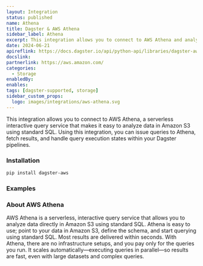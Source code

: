 ```yaml
---
layout: Integration
status: published
name: Athena
title: Dagster & AWS Athena
sidebar_label: Athena
excerpt: This integration allows you to connect to AWS Athena and analyze data in Amazon S3 using standard SQL within your Dagster pipelines.
date: 2024-06-21
apireflink: https://docs.dagster.io/api/python-api/libraries/dagster-aws
docslink:
partnerlink: https://aws.amazon.com/
categories:
  - Storage
enabledBy:
enables:
tags: [dagster-supported, storage]
sidebar_custom_props: 
  logo: images/integrations/aws-athena.svg
---
```


This integration allows you to connect to AWS Athena, a serverless interactive query service that makes it easy to analyze data in Amazon S3 using standard SQL. Using this integration, you can issue queries to Athena, fetch results, and handle query execution states within your Dagster pipelines.

### Installation

```bash
pip install dagster-aws
```

### Examples

<CodeExample path="docs_beta_snippets/docs_beta_snippets/integrations/aws-athena.py" language="python" />

### About AWS Athena

AWS Athena is a serverless, interactive query service that allows you to analyze data directly in Amazon S3 using standard SQL. Athena is easy to use; point to your data in Amazon S3, define the schema, and start querying using standard SQL. Most results are delivered within seconds. With Athena, there are no infrastructure setups, and you pay only for the queries you run. It scales automatically—executing queries in parallel—so results are fast, even with large datasets and complex queries.
